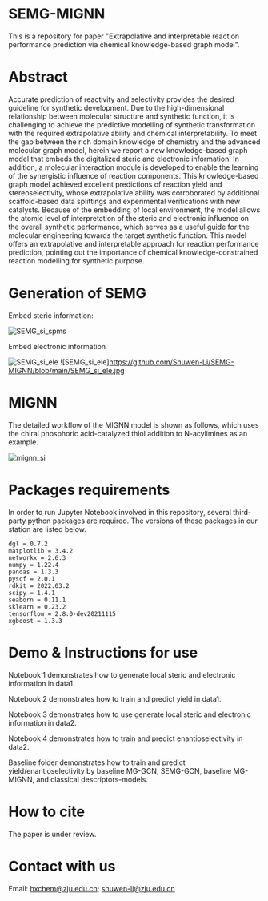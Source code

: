 # SEMG-MIGNN
This is a repository for paper "Extrapolative and interpretable reaction performance prediction via chemical knowledge-based graph model".

# Abstract

Accurate prediction of reactivity and selectivity provides the desired guideline for synthetic development. Due to the high-dimensional relationship between molecular structure and synthetic function, it is challenging to achieve the predictive modelling of synthetic transformation with the required extrapolative ability and chemical interpretability. To meet the gap between the rich domain knowledge of chemistry and the advanced molecular graph model, herein we report a new knowledge-based graph model that embeds the digitalized steric and electronic information. In addition, a molecular interaction module is developed to enable the learning of the synergistic influence of reaction components. This knowledge-based graph model achieved excellent predictions of reaction yield and stereoselectivity, whose extrapolative ability was corroborated by additional scaffold-based data splittings and experimental verifications with new catalysts. Because of the embedding of local environment, the model allows the atomic level of interpretation of the steric and electronic influence on the overall synthetic performance, which serves as a useful guide for the molecular engineering towards the target synthetic function. This model offers an extrapolative and interpretable approach for reaction performance prediction, pointing out the importance of chemical knowledge-constrained reaction modelling for synthetic purpose. 

# Generation of SEMG

Embed steric information:

![SEMG_si_spms](https://user-images.githubusercontent.com/71930017/188142934-59d21532-8a1c-4b48-b879-f395664c6790.jpg)

Embed electronic information

![SEMG_si_ele](https://user-images.githubusercontent.com/71930017/188142893-bbf371ee-1896-49e1-bd28-4976e8c2f9dd.jpg)
![SEMG_si_ele]https://github.com/Shuwen-Li/SEMG-MIGNN/blob/main/SEMG_si_ele.jpg
# MIGNN

The detailed workflow of the MIGNN model is shown as follows, which uses the chiral phosphoric acid-catalyzed thiol addition to N-acylimines as an example. 

![mignn_si](https://user-images.githubusercontent.com/71930017/188142704-cbf56a26-f2d0-4d69-a768-44d57d6f3f0d.jpg)

# Packages requirements
In order to run Jupyter Notebook involved in this repository, several third-party python packages are required. The versions of these packages in our station are listed below.
```
dgl = 0.7.2
matplotlib = 3.4.2
networkx = 2.6.3
numpy = 1.22.4  
pandas = 1.3.3 
pyscf = 2.0.1
rdkit = 2022.03.2   
scipy = 1.4.1 
seaborn = 0.11.1 
sklearn = 0.23.2  
tensorflow = 2.8.0-dev20211115
xgboost = 1.3.3 
```

# Demo & Instructions for use


Notebook 1 demonstrates how to generate local steric and electronic information in data1.

Notebook 2 demonstrates how to train and predict yield in data1.

Notebook 3 demonstrates how to use generate local steric and electronic information in data2.

Notebook 4 demonstrates how to train and predict enantioselectivity in data2.

Baseline folder demonstrates how to train and predict yield/enantioselectivity by baseline MG-GCN, SEMG-GCN, baseline MG-MIGNN, and classical descriptors-models.


# How to cite
The paper is under review.
# Contact with us
Email: hxchem@zju.edu.cn; shuwen-li@zju.edu.cn
